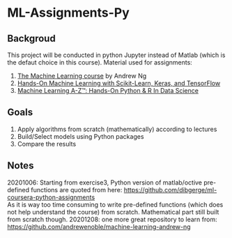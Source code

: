 # ML-Assignments-Py
## Backgroud
  This project will be conducted in python Jupyter instead of Matlab (which is the defaut choice in this course). Material used for assignments:
  1. [The Machine Learning course](https://www.coursera.org/learn/machine-learning) by Andrew Ng 
  2. [Hands-On Machine Learning with Scikit-Learn, Keras, and TensorFlow](https://www.oreilly.com/library/view/hands-on-machine-learning/9781492032632/)
  3. [Machine Learning A-Z™: Hands-On Python & R In Data Science](https://www.udemy.com/course/machinelearning/)
  
## Goals
  1. Apply algorithms from scratch (mathematically) according to lectures 
  2. Build/Select models using Python packages
  3. Compare the results

## Notes
  20201006: Starting from exercise3, Python version of matlab/octive pre-defined functions are quoted from here: https://github.com/dibgerge/ml-coursera-python-assignments <br>
  As it is way too time consuming to write pre-defined functions (which does not help understand the course) from scratch. Mathematical part still built from scratch though.
  20201208: one more great repository to learn from: https://github.com/andrewenoble/machine-learning-andrew-ng
